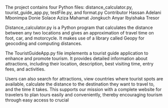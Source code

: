 The project contains four Python files: distance_calculator.py, tourist_guide_app.py, testFile.py, and format.py 
Contributor 
Hassan Adelani
Mbonimpa Donie
Solace Aziza
Mahamat 
Jongkuch Anyar
Ibyishaka Tresor

Distance_calculator.py is a Python program that calculates the distance between any two locations and gives an approximation of travel time on foot, car, and motorcycle. It makes use of a library called Geopy for geocoding and computing distances. 

The TouristGuideApp.py file implements a tourist guide application to enhance and promote tourism. It provides detailed information about attractions, including their location, description, best visiting time, entry fees, and activities.

Users can also search for attractions, view countries where tourist spots are available, calculate the distance to the destination they want to travel to, and the time it takes. This supports our mission with a complete website for travelers to plan tours easily and conveniently, thereby encouraging tourism through easy access to crucial
